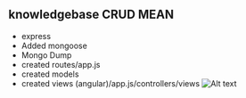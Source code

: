 ## knowledgebase CRUD MEAN
- express
- Added mongoose
- Mongo Dump
- created routes/app.js
- created models
- created views (angular)/app.js/controllers/views
![Alt text](https://github.com/angshu-min-js/JS_Stack/blob/master/angular/5_knowledgebase/screenshots/knowledgebase.jpg?raw=true "Main Page")